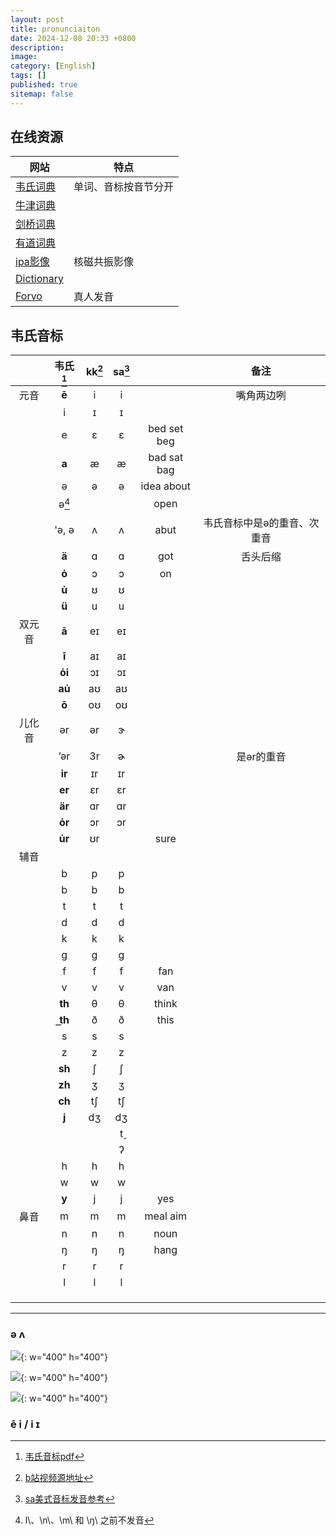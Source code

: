 ```yaml
---
layout: post
title: pronunciaiton
date: 2024-12-08 20:33 +0800
description:
image:
category: [English]
tags: []
published: true
sitemap: false
---
```


## 在线资源

| 网站                                                         | 特点                 |
| ------------------------------------------------------------ | -------------------- |
| [韦氏词典](https://www.merriam-webster.com/)                 | 单词、音标按音节分开 |
| [牛津词典](https://www.oxfordlearnersdictionaries.com/definition/american_english/) |                      |
| [剑桥词典](https://dictionary.cambridge.org/zhs/%E8%AF%8D%E5%85%B8/%E8%8B%B1%E8%AF%AD-%E6%B1%89%E8%AF%AD-%E7%AE%80%E4%BD%93/) |                      |
| [有道词典](https://dict.youdao.com/)                         |                      |
| [ipa影像](https://sail.usc.edu/span/rtmri_ipa/)              | 核磁共振影像         |
| [Dictionary](https://www.dictionary.com/)                    |                      |
| [Forvo](https://forvo.com/)                                  | 真人发音             |



## 韦氏音标



|        | 韦氏[^00] | kk[^02] | sa[^01] |             |            备注             |
| :----: | :-------: | :-----: | :-----: | :---------: | :-------------------------: |
|  元音  |   **ē**   |    i    |    i    |             |         嘴角两边咧          |
|        |     i     |    ɪ    |    ɪ    |             |                             |
|        |     e     |    ɛ    |    ɛ    | bed set beg |                             |
|        |   **a**   |    æ    |    æ    | bad sat bag |                             |
|        |     ə     |    ə    |    ə    | idea about  |                             |
|        |  ə[^13]   |         |         |    open     |                             |
|        |   'ə, ə   |    ʌ    |    ʌ    |    abut     | 韦氏音标中是ə的重音、次重音 |
|        |   **ä**   |    ɑ    |    ɑ    |     got     |          舌头后缩           |
|        |   **ȯ**   |    ɔ    |    ɔ    |     on      |                             |
|        |   **u̇**   |    ʊ    |    ʊ    |             |                             |
|        |   **ü**   |    u    |    u    |             |                             |
| 双元音 |   **ā**   |   eɪ    |   eɪ    |             |                             |
|        |   **ī**   |   aɪ    |   aɪ    |             |                             |
|        |  **ȯi**   |   ɔɪ    |   ɔɪ    |             |                             |
|        |  **au̇**   |   aʊ    |   aʊ    |             |                             |
|        |   **ō**   |   oʊ    |   oʊ    |             |                             |
| 儿化音 |    ər     |   ər    |    ɝ    |             |                             |
|        |    ’ər    |   3r    |    ɚ    |             |         是ər的重音          |
|        |  **ir**   |   ɪr    |   ɪr    |             |                             |
|        |  **er**   |   ɛr    |   ɛr    |             |                             |
|        |  **är**   |   ɑr    |   ɑr    |             |                             |
|        |  **ȯr**   |   ɔr    |   ɔr    |             |                             |
|        |  **u̇r**   |   ʊr    |         |    sure     |                             |
|  辅音  |           |         |         |             |                             |
|        |     b     |    p    |    p    |             |                             |
|        |     b     |    b    |    b    |             |                             |
|        |     t     |    t    |    t    |             |                             |
|        |     d     |    d    |    d    |             |                             |
|        |     k     |    k    |    k    |             |                             |
|        |     g     |    g    |    g    |             |                             |
|        |     f     |    f    |    f    |     fan     |                             |
|        |     v     |    v    |    v    |     van     |                             |
|        |  **th**   |    θ    |    θ    |    think    |                             |
|        |  **t͟h**   |    ð    |    ð    |    this     |                             |
|        |     s     |    s    |    s    |             |                             |
|        |     z     |    z    |    z    |             |                             |
|        |  **sh**   |    ʃ    |    ʃ    |             |                             |
|        |  **zh**   |    ʒ    |    ʒ    |             |                             |
|        |  **ch**   |   tʃ    |   tʃ    |             |                             |
|        |   **j**   |   dʒ    |   dʒ    |             |                             |
|        |           |         |    t̬    |             |                             |
|        |           |         |    ʔ    |             |                             |
|        |     h     |    h    |    h    |             |                             |
|        |     w     |    w    |    w    |             |                             |
|        |   **y**   |    j    |    j    |     yes     |                             |
|  鼻音  |     m     |    m    |    m    |  meal aim   |                             |
|        |     n     |    n    |    n    |    noun     |                             |
|        |     ŋ     |    ŋ    |    ŋ    |    hang     |                             |
|        |     r     |    r    |    r    |             |                             |
|        |     l     |    l    |    l    |             |                             |
|        |           |         |         |             |                             |
|        |           |         |         |             |                             |
|        |           |         |         |             |                             |

[^00]:[韦氏音标pdf](https://merriam-webster.com/assets/mw/static/pdf/help/guide-to-pronunciation.pdf)
[^01]:[sa美式音标发音参考](https://soundsamerican.net/)
[^02]:[b站视频源地址](https://space.bilibili.com/433248184/lists/2544148?type=series)
[^11]:许多英语变体不允许 \e\ 后面跟以 \r\ 开头的下一个音节。在这种情况下，\e-r\ 的序列被 \er\ 替换，并且像very 和vary 这样的单词对是同音词。这并不总是在转录中表明。读者应该假设对于此类说话者来说，任何 \e-r\ 序列都将是 \er\。
[^12]: 许多英语变体不允许 \a\ 后面跟以 \r\ 开头的下一个音节。在这种情况下，\a-r\ 的序列被 \er\ 替换，并且像 arrow 和 aero 这样的单词对是同音词。这并不总是在转录中表明。读者应该假设任何 \a-r\ 序列对于此类说话人来说都是 \er\。当 \ŋ\ 之前时，\a\ 后面通常会跟一个 \y\ 声音。对于许多说话者来说，所得的元音听起来很像 \ā\
[^13]:l\、\n\、\m\ 和 \ŋ\ 之前不发音

------

### ə ʌ

![](/assets/img/english/ʌ-1.png){: w="400" h="400"}

![](/assets/img/english/ʌ-2.png){: w="400" h="400"}

![](/assets/img/english/ʌ-3.png){: w="400" h="400"}



### ē i / i ɪ
